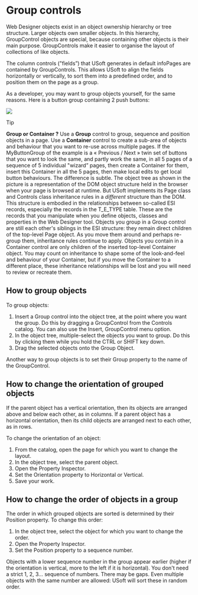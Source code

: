 # Group controls

Web Designer objects exist in an object ownership hierarchy or tree structure. Larger objects own smaller objects. In this hierarchy, GroupControl objects are special, because containing other objects is their main purpose. GroupControls make it easier to organise the layout of collections of like objects.

The column controls ("fields”) that USoft generates in default infoPages are contained by GroupControls. This allows USoft to align the fields horizontally or vertically, to sort them into a predefined order, and to position them on the page as a group.

As a developer, you may want to group objects yourself, for the same reasons. Here is a button group containing 2 push buttons:

![](/api/Web%20and%20app%20UIs/Web%20Designer%20controls/assets/4066a55b-2c20-4e91-920a-b7b3c9c7464f.png)

> [!TIP]
> **Group or Container ?**
> Use a **Group** control to group, sequence and position objects in a page. Use a **Container** control to create a sub-area of objects and behaviour that you want to re-use across multiple pages. If the MyButtonGroup of the example is a « Previous / Next » twin set of buttons that you want to look the same, and partly work the same, in all 5 pages of a sequence of 5 individual "wizard” pages, then create a Container for them, insert this Container in all the 5 pages, then make local edits to get local button behaviours.
> The difference is subtle. The object tree as shown in the picture is a representation of the DOM object structure held in the browser when your page is browsed at runtime. But USoft implements its Page class and Controls class inheritance rules in a *different* structure than the DOM. This structure is embodied in the relationships between so-called ESI records, especially the records in the T_E_TYPE table. These are the records that you manipulate when you define objects, classes and properties in the Web Designer tool.
> Objects you group in a Group control are still each other's siblings in the ESI structure: they remain direct children of the top-level Page object. As you move them around and perhaps re-group them, inheritance rules continue to apply.
> Objects you contain in a Container control are only children of the inserted top-level Container object. You may count on inheritance to shape some of the look-and-feel and behaviour of your Container, but if you move the Container to a different place, these inheritance relationships will be lost and you will need to review or recreate them.

## How to group objects

To group objects:

1. Insert a Group control into the object tree, at the point where you want the group. Do this by dragging a GroupControl from the Controls catalog. You can also use the Insert, GroupControl menu option.
2. In the object tree, multiple-select the objects you want to group. Do this by clicking them while you hold the CTRL or SHIFT key down.
3. Drag the selected objects onto the Group Object.

Another way to group objects is to set their Group property to the name of the GroupControl.

## How to change the orientation of grouped objects

If the parent object has a vertical orientation, then its objects are arranged above and below each other, as in columns. If a parent object has a horizontal orientation, then its child objects are arranged next to each other, as in rows.

To change the orientation of an object:

1. From the catalog, open the page for which you want to change the layout.
2. In the object tree, select the parent object.
3. Open the Property Inspector.
4. Set the Orientation property to Horizontal or Vertical.
5. Save your work.

## How to change the order of objects in a group

The order in which grouped objects are sorted is determined by their Position property. To change this order:

1. In the object tree, select the object for which you want to change the order.
2. Open the Property Inspector.
3. Set the Position property to a sequence number.

Objects with a lower sequence number in the group appear earlier (higher if the orientation is vertical, more to the left if it is horizontal). You don't need a strict 1, 2, 3… sequence of numbers. There may be gaps. Even multiple objects with the same number are allowed: USoft will sort these in random order.